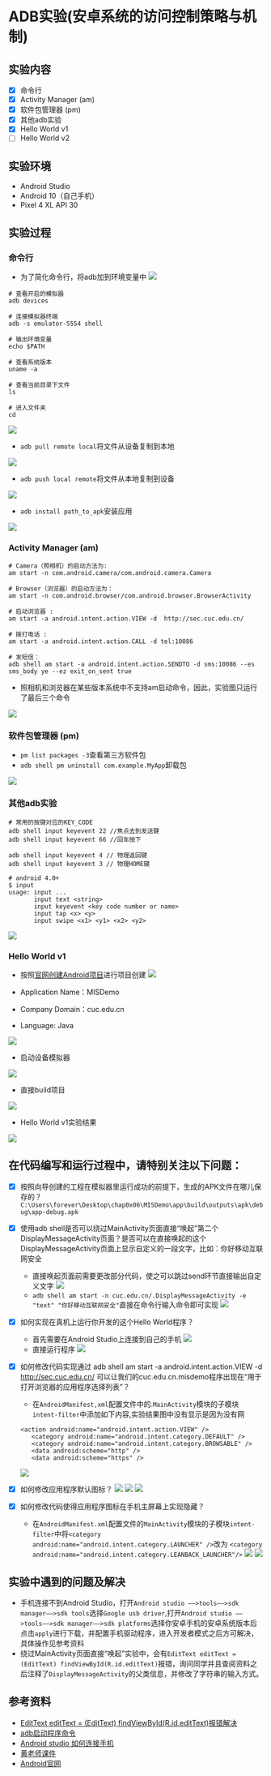 # ADB实验(安卓系统的访问控制策略与机制)

## 实验内容
- [x] 命令行
- [x] Activity Manager (am)
- [x] 软件包管理器 (pm)
- [x] 其他adb实验
- [x] Hello World v1
- [ ] Hello World v2

## 实验环境
- Android Studio
- Android 10（自己手机）
- Pixel 4 XL API 30

## 实验过程

### 命令行
- 为了简化命令行，将adb加到环境变量中
![](img/环境变量.png)

```
# 查看开启的模拟器
adb devices

# 连接模拟器终端
adb -s emulator-5554 shell

# 输出环境变量
echo $PATH

# 查看系统版本
uname -a

# 查看当前目录下文件
ls

# 进入文件夹
cd 
```
![](img/命令行.png)

- ```adb pull remote local```将文件从设备复制到本地

![](img/设备到本地.png)

- ```adb push local remote```将文件从本地复制到设备

![](img/本地到设备.png)

- ```adb install path_to_apk```安装应用

![](img/adb_install.png)

### Activity Manager (am)
```
# Camera（照相机）的启动方法为:
am start -n com.android.camera/com.android.camera.Camera

# Browser（浏览器）的启动方法为：
am start -n com.android.browser/com.android.browser.BrowserActivity

# 启动浏览器 :
am start -a android.intent.action.VIEW -d  http://sec.cuc.edu.cn/

# 拨打电话 :
am start -a android.intent.action.CALL -d tel:10086

# 发短信：
adb shell am start -a android.intent.action.SENDTO -d sms:10086 --es sms_body ye --ez exit_on_sent true
```
- 照相机和浏览器在某些版本系统中不支持am启动命令，因此，实验图只运行了最后三个命令

![](am.gif)

### 软件包管理器 (pm)
- ```pm list packages -3```查看第三方软件包
- ```adb shell pm uninstall com.example.MyApp```卸载包

![](img/卸载包.png)

### 其他adb实验
```
# 常用的按键对应的KEY_CODE
adb shell input keyevent 22 //焦点去到发送键
adb shell input keyevent 66 //回车按下

adb shell input keyevent 4 // 物理返回键
adb shell input keyevent 3 // 物理HOME键

# android 4.0+
$ input
usage: input ...
       input text <string>
       input keyevent <key code number or name>
       input tap <x> <y>
       input swipe <x1> <y1> <x2> <y2>
```
![](input.gif)


### Hello World v1
- 按照[官网创建Android项目](https://developer.android.google.cn/training/basics/firstapp/creating-project)进行项目创建
![](img/创建新项目.png)

- Application Name：MISDemo
- Company Domain：cuc.edu.cn
- Language: Java

![](img/新项目配置.png)

- 启动设备模拟器

![](img/启动设备模拟器.png)

- 直接build项目

![](img/直接build.png)

- Hello World v1实验结果
  
![](Hello_World_v1.gif)

## 在代码编写和运行过程中，请特别关注以下问题：
- [x] 按照向导创建的工程在模拟器里运行成功的前提下，生成的APK文件在哪儿保存的？
``` C:\Users\forever\Desktop\chap0x06\MISDemo\app\build\outputs\apk\debug\app-debug.apk ```

- [x] 使用adb shell是否可以绕过MainActivity页面直接“唤起”第二个DisplayMessageActivity页面？是否可以在直接唤起的这个DisplayMessageActivity页面上显示自定义的一段文字，比如：你好移动互联网安全
    - 直接唤起页面前需要更改部分代码，使之可以跳过send环节直接输出自定义文字
    ![](img/直接唤起DisplayMessageActivity.png)
    - ```adb shell am start -n cuc.edu.cn/.DisplayMessageActivity -e "text" "你好移动互联网安全"```直接在命令行输入命令即可实现
    ![](你好移动互联网安全.gif)

- [x] 如何实现在真机上运行你开发的这个Hello World程序？
    - 首先需要在Android Studio上连接到自己的手机
    ![](img/连接自己手机.png)
    - 直接运行程序
    ![](连接自己手机实验.gif)
    

- [x] 如何修改代码实现通过 adb shell am start -a android.intent.action.VIEW -d http://sec.cuc.edu.cn/ 可以让我们的cuc.edu.cn.misdemo程序出现在“用于打开浏览器的应用程序选择列表”？
    - 在```AndroidManifest,xml```配置文件中的.```MainActivity```模块的子模块``` intent-filter ```中添加如下内容,实验结果图中没有显示是因为没有网
    ```
    <action android:name="android.intent.action.VIEW" />
       <category android:name="android.intent.category.DEFAULT" />
       <category android:name="android.intent.category.BROWSABLE" />
       <data android:scheme="http" />
       <data android:scheme="https" />
    ```
    ![](img/打开浏览器应用程序选择列表.png)
- [x] 如何修改应用程序默认图标？
![](img/修改默认图标.png)
![](img/修改默认图标2.png)
![](img/修改默认图标成功.png)

- [x] 如何修改代码使得应用程序图标在手机主屏幕上实现隐藏？
    - 在```AndroidManifest.xml```配置文件的```MainActivity```模块的子模块``` intent-filter ```中将```<category android:name="android.intent.category.LAUNCHER" />```改为 ```<category android:name="android.intent.category.LEANBACK_LAUNCHER"/>```
![](img/隐藏图标.png)
![](img/成功隐藏图标.png)

## 实验中遇到的问题及解决
- 手机连接不到Android Studio，打开```Android studio ——>tools——>sdk manager——>sdk tools```选择```Google usb driver```,打开```Android studio ——>tools——>sdk manager——>sdk platforms```选择你安卓手机的安卓系统版本后点击```apply```进行下载，并配置手机驱动程序，进入开发者模式之后方可解决，具体操作见参考资料
- 绕过MainActivity页面直接“唤起”实验中，会有```EditText editText = (EditText) findViewById(R.id.editText)```报错，询问同学并且查阅资料之后注释了```DisplayMessageActivity```的父类信息，并修改了字符串的输入方式。

## 参考资料
- [EditText editText = (EditText) findViewById(R.id.editText)报错解决](https://blog.csdn.net/Cybers/article/details/108731052)
- [adb启动程序命令](https://blog.csdn.net/xiezechang/article/details/8528446)
- [Android studio 如何连接手机](https://blog.csdn.net/hasfhaiogheiohf/article/details/104858071)
- [黄老师课件](https://c4pr1c3.github.io/cuc-mis/chap0x06/exp.html)
- [Android官网](https://developer.android.google.cn/training/basics/firstapp/creating-project)